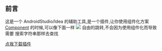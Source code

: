 ## 前言

这是一个 AndroidStudio/Idea 的辅助工具,是一个插件,让你使用组件化方案 
[Component](https://github.com/xiaojinzi123/Component) 的时候,可以像下面一样
![](./imgs/RouterGoPluginPreview.gif) 自由的跳转,不会因为使用组件化而导致需要
搜索字符串那样去查找

[点我下载插件](https://github.com/xiaojinzi123/RouterGoPlugin/releases)